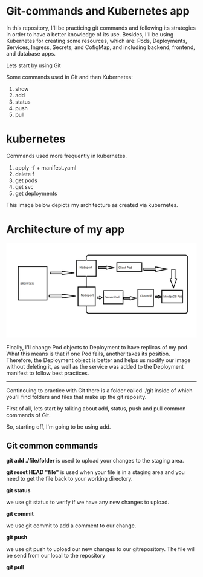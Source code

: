 # Git-commands and Kubernetes app
In this repository, I'll be practicing git commands and following its strategies in order to have a better knowledge of its use. Besides, I'll be using Kubernetes for creating some resources, which are: Pods, Deployments, Services, Ingress, Secrets, and CofigMap, and including backend, frontend, and database apps.

Lets start by using Git

Some commands used in Git and then Kubernetes:
1. show
2. add
3. status 
4. push
5. pull 


# kubernetes

Commands used more frequently in kubernetes.
1. apply -f + manifest.yaml
2. delete f 
3. get pods
4. get svc
5. get deployments 

This image below depicts my architecture as created via kubernetes.
# Architecture of my app
![alt text](architecture.png)

Finally, I'll change Pod objects to Deployment to have replicas of my pod. What this means is that if one Pod fails, another takes its position. Therefore, the Deployment object is better and helps us modify our image without deleting it, as well as the service was added to the Deployment manifest to follow best practices.

---

Continouing to practice with Git there is a folder called ./git inside of which you'll find folders and files that make up the git reposity.

First of all, lets start by talking about add, status, push and pull common commands of Git.

So, starting off, I'm going to be using add. 


## Git common commands
**git add ./file/folder** is used to upload your changes to the staging area.

**git reset HEAD "file"** is used when your file is in a staging area and you need to get the file back to your working directory.

**git status**

we use git status to verify if we have any new changes to upload.

**git commit**

we use git commit to add a comment to our change.


**git push**

we use git push to upload our new changes to our gitrepository. The file will be send from our local to the repository

**git pull**


